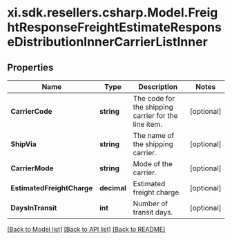 # xi.sdk.resellers.csharp.Model.FreightResponseFreightEstimateResponseDistributionInnerCarrierListInner

## Properties

Name | Type | Description | Notes
------------ | ------------- | ------------- | -------------
**CarrierCode** | **string** | The code for the shipping carrier for the line item. | [optional] 
**ShipVia** | **string** | The name of the shipping carrier. | [optional] 
**CarrierMode** | **string** | Mode of the carrier. | [optional] 
**EstimatedFreightCharge** | **decimal** | Estimated freight charge. | [optional] 
**DaysInTransit** | **int** | Number of transit days. | [optional] 

[[Back to Model list]](../README.md#documentation-for-models) [[Back to API list]](../README.md#documentation-for-api-endpoints) [[Back to README]](../README.md)

